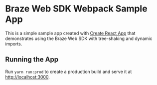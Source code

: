 # Braze Web SDK Webpack Sample App

This is a simple sample app created with [Create React App](https://github.com/facebook/create-react-app) that demonstrates using the Braze Web SDK with tree-shaking and dynamic imports.

## Running the App

Run `yarn run:prod` to create a production build and serve it at [http://localhost:3000](http://localhost:3000).
